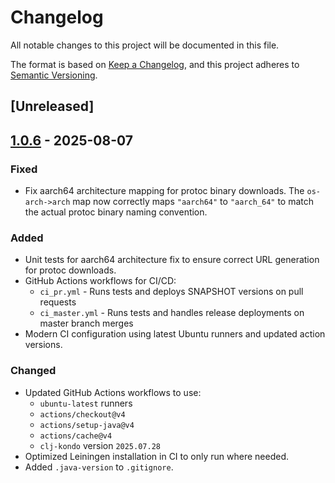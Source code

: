 # Changelog

All notable changes to this project will be documented in this file.

The format is based on [Keep a Changelog](https://keepachangelog.com/en/1.0.0/),
and this project adheres to [Semantic Versioning](https://semver.org/spec/v2.0.0.html).

## [Unreleased]

## [1.0.6] - 2025-08-07

### Fixed
* Fix aarch64 architecture mapping for protoc binary downloads. The `os-arch->arch` map now correctly maps `"aarch64"` to `"aarch_64"` to match the actual protoc binary naming convention.

### Added
* Unit tests for aarch64 architecture fix to ensure correct URL generation for protoc downloads.
* GitHub Actions workflows for CI/CD:
  * `ci_pr.yml` - Runs tests and deploys SNAPSHOT versions on pull requests
  * `ci_master.yml` - Runs tests and handles release deployments on master branch merges
* Modern CI configuration using latest Ubuntu runners and updated action versions.

### Changed
* Updated GitHub Actions workflows to use:
  * `ubuntu-latest` runners
  * `actions/checkout@v4`
  * `actions/setup-java@v4` 
  * `actions/cache@v4`
  * `clj-kondo` version `2025.07.28`
* Optimized Leiningen installation in CI to only run where needed.
* Added `.java-version` to `.gitignore`.

[1.0.6]: https://github.com/AppsFlyer/lein-protodeps/compare/1.0.5...1.0.6
